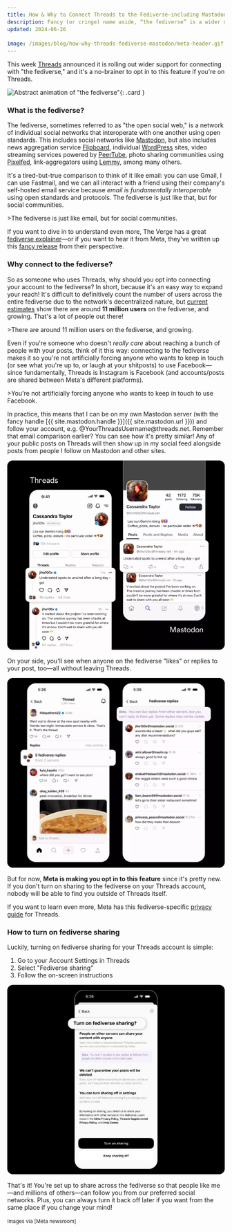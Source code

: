 ```yaml
---
title: How & Why to Connect Threads to the Fediverse—including Mastodon
description: Fancy (or cringe) name aside, “the fediverse” is a wider network where the people are in control
updated: 2024-06-26

image: /images/blog/how-why-threads-fediverse-mastodon/meta-header.gif
---
```


This week [Threads] announced it is rolling out wider support for connecting with "the fediverse," and it's a no-brainer to opt in to this feature if you're on Threads.

![Abstract animation of "the fediverse"](/images/blog/how-why-threads-fediverse-mastodon/meta-header.gif){: .card }

### What is the fediverse?

The fediverse, sometimes referred to as "the open social web," is a network of individual social networks that interoperate with one another using open standards. This includes social networks like [Mastodon], but also includes news aggregation service [Flipboard], individual [WordPress] sites, video streaming services powered by [PeerTube], photo sharing communities using [Pixelfed], link-aggregators using [Lemmy], among many others.

It's a tired-but-true comparison to think of it like email: you can use Gmail, I can use Fastmail, and we can all interact with a friend using their company's self-hosted email service because _email is fundamentally interoperable_ using open standards and protocols. The fediverse is just like that, but for social communities.

<aside markdown="1">
>The fediverse is just like email, but for social communities.
</aside>

If you want to dive in to understand even more, The Verge has a great [fediverse explainer]—or if you want to hear it from Meta, they've written up this [fancy release] from their perspective.

### Why connect to the fediverse?

So as someone who uses Threads, why should you opt into connecting your account to the fediverse? In short, because it's an easy way to expand your reach! It's difficult to definitively count the number of users across the entire fediverse due to the network's decentralized nature, but [current estimates] show there are around **11 million users** on the fediverse, and growing. That's a lot of people out there!

<aside markdown="1">
>There are around 11 million users on the fediverse, and growing.
</aside>

Even if you're someone who doesn't _really care_ about reaching a bunch of people with your posts, think of it this way: connecting to the fediverse makes it so you're not artificially forcing anyone who wants to keep in touch (or see what you're up to, or laugh at your shitposts) to use Facebook—since fundamentally, Threads is Instagram is Facebook (and accounts/posts are shared between Meta's different platforms).

<aside markdown="1">
>You're not artificially forcing anyone who wants to keep in touch to use Facebook.
</aside>

In practice, this means that I can be on my own Mastodon server (with the fancy handle [{{ site.mastodon.handle }}]({{ site.mastodon.url }})) and follow your account, e.g. @YourThreadsUsername​@threads.net. Remember that email comparison earlier? You can see how it's pretty similar! Any of your public posts on Threads will then show up in my social feed alongside posts from people I follow on Mastodon and other sites. 

![Screenshots from Threads and Mastodon showing how the same post is presented](/images/blog/how-why-threads-fediverse-mastodon/threads-mastodon.webp)

On your side, you'll see when anyone on the fediverse "likes" or replies to your post, too—all without leaving Threads.

![Screenshots from Threads showing what fediverse integration looks like](/images/blog/how-why-threads-fediverse-mastodon/threads-fediverse.webp)

But for now, **Meta is making you opt in to this feature** since it's pretty new. If you don't turn on sharing to the fediverse on your Threads account, nobody will be able to find you outside of Threads itself.

If you want to learn even more, Meta has this fediverse-specific [privacy guide] for Threads.

### How to turn on fediverse sharing

Luckily, turning on fediverse sharing for your Threads account is simple:

1. Go to your Account Settings in Threads
2. Select "Fediverse sharing"
3. Follow the on-screen instructions

![Fediverse sharing screen in Threads Account Settings](/images/blog/how-why-threads-fediverse-mastodon/threads-account-fediverse.jpg)

That's it! You're set up to share across the fediverse so that people like me—and millions of others—can follow you from our preferred social networks. Plus, you can always turn it back off later if you want from the same place if you change your mind!

<small markdown="1">
Images via [Meta newsroom]
</small>

[Threads]: https://www.threads.net
[Mastodon]: https://joinmastodon.org
[Flipboard]: https://about.flipboard.com/inside-flipboard/flipboard-begins-to-federate/
[WordPress]: https://wordpress.com/support/enter-the-fediverse/
[PeerTube]: https://joinpeertube.org
[PixelFed]: https://pixelfed.org
[Lemmy]: https://join-lemmy.org/

[fediverse explainer]: https://www.theverge.com/24063290/fediverse-explained-activitypub-social-media-open-protocol
[fancy release]: https://about.fb.com/news/2024/06/what-is-the-fediverse/
[privacy guide]: https://www.facebook.com/privacy/guide/fediverse/
[Meta newsroom]: https://about.fb.com/news/
[current estimates]: https://fedidb.org/

[@cassidy@blaede.family]: https://mastodon.blaede.family/@cassidy
